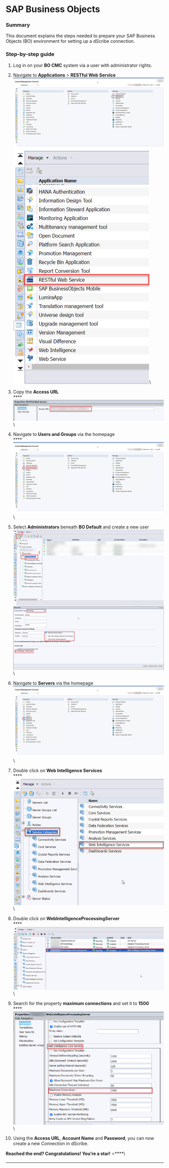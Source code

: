 # SAP Business Objects

### Summary

This document explains the steps needed to prepare your SAP Business Objects (BO) environment for setting up a dScribe connection.

### Step-by-step guide

1. Log in on your **BO CMC** system via a user with administrator rights.
2. Navigate to **Applications** > **RESTful Web Service**\
   ![](../../.gitbook/assets/SAP-BO-application.jpg)\
   ![](../../.gitbook/assets/SAP-BO-RESTful-Web-Service.jpg)\

3. Copy the **Access URL**\
   ****![](../../.gitbook/assets/SAP-BO-access-url.jpg)\

4. Navigate to **Users and Groups** via the homepage\
   ****![](../../.gitbook/assets/SAP-BO-users-and-groups.jpg)\

5. Select **Administrators** beneath **BO Default** and create a new user![](../../.gitbook/assets/SAP-BO-administrators.jpg)\
   ![](../../.gitbook/assets/SAP-BO-new-user.jpg)\

6. Navigate to **Servers** via the homepage\
   ![](../../.gitbook/assets/SAP-BO-servers.jpg)\

7. Double click on **Web Intelligence Services**\
   ****![](<../../.gitbook/assets/SAP-BO-web-intelligence services.jpg>)\

8. Double click on **WebIntelligenceProcessingServer**\
   ****![](../../.gitbook/assets/SAP-BO-web-intelligence-processing-server.jpg)\

9. Search for the property **maximum connections** and set it to **1500**\
   ****![](../../.gitbook/assets/SAP-BO-maximum-connections.jpg)\

10. Using the **Access URL**, **Account Name** and **Password**, you can now create a new Connection in dScribe.

**Reached the end? Congratulations! You’re a star!** :star:****\
****
